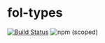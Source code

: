 fol-types
=========

[![Build Status](https://travis-ci.com/OpenReasoning/fol-types-js.svg?branch=master)](https://travis-ci.com/OpenReasoning/fol-types-js)
![npm (scoped)](https://img.shields.io/npm/v/openreasoning/fol-types.svg)
